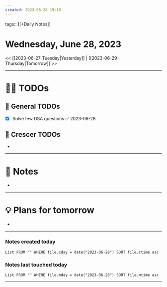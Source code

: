 ```yaml
---
created: 2023-06-28 19:10
---
```

tags:: [[+Daily Notes]]

# Wednesday, June 28, 2023

<< [[2023-06-27-Tuesday|Yesterday]] | [[2023-06-29-Thursday|Tomorrow]] >>

---
# 🕵️‍♂️ TODOs

## 🚀 General TODOs
- [x] Solve few DSA questions ✅ 2023-06-28


## 💼 Crescer TODOs
- 

---
# 📝 Notes
- 
---
# 💡 Plans for tomorrow
- 
---
### Notes created today
```dataview
List FROM "" WHERE file.cday = date("2023-06-28") SORT file.ctime asc
```

### Notes last touched today
```dataview
List FROM "" WHERE file.mday = date("2023-06-28") SORT file.mtime asc
```

---

